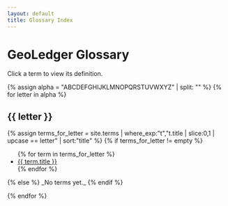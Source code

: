 ```yaml
---
layout: default
title: Glossary Index
---
```


# GeoLedger Glossary

Click a term to view its definition.

{% assign alpha = "ABCDEFGHIJKLMNOPQRSTUVWXYZ" | split: "" %}
{% for letter in alpha %}
## {{ letter }}

{% assign terms_for_letter = site.terms | where_exp:"t","t.title | slice:0,1 | upcase == letter" | sort:"title" %}
{% if terms_for_letter != empty %}
<ul>
  {% for term in terms_for_letter %}
  <li><a href="{{ term.url | relative_url }}">{{ term.title }}</a></li>
  {% endfor %}
</ul>
{% else %}
_No terms yet._
{% endif %}

{% endfor %}
